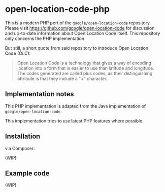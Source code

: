 # open-location-code-php
This is a modern PHP port of the `google/open-location-code` repository. Please visit https://github.com/google/open-location-code for discussion and up-to-date information about Open Location Code itself. This repository only concerns the PHP implementation.

But still, a short quote from said repository to introduce Open Location Code (OLC):

> Open Location Code is a technology that gives a way of encoding location into a form that is easier to use than latitude and longitude. The codes generated are called plus codes, as their distinguishing attribute is that they include a "+" character.

## Implementation notes
This PHP implementation is adapted from the Java implementation of `google/open-location-code`.

This implementation tries to use latest PHP features where possible.

## Installation
via Composer:

(WIP)

## Example code
(WIP)
